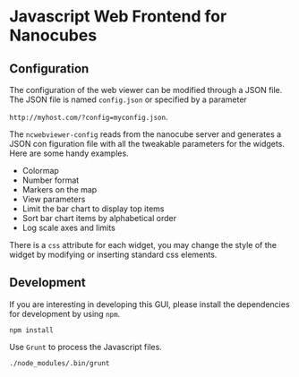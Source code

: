 # Javascript Web Frontend for Nanocubes

## Configuration


The configuration of the web viewer can be modified through a JSON
file. The JSON file is named `config.json` or specified by a parameter

`http://myhost.com/?config=myconfig.json`.


The `ncwebviewer-config` reads from the nanocube server and generates
a JSON con figuration file with all the tweakable parameters for the
widgets.  Here are some handy examples.

* Colormap
* Number format
* Markers on the map
* View parameters
* Limit the bar chart to display top items
* Sort bar chart items by alphabetical order
* Log scale axes and limits



There is a `css` attribute for each widget, you may change the style
of the widget by modifying or inserting standard css elements.


## Development

If you are interesting in developing this GUI, please install the dependencies for development by using `npm`.

```
npm install
```

Use `Grunt` to process the Javascript files.

```
./node_modules/.bin/grunt
```